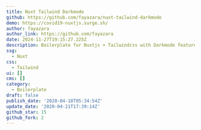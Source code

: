 ```yaml
---
title: Nuxt Tailwind Darkmode
github: https://github.com/fayazara/nuxt-tailwind-darkmode
demo: https://covid19-nuxtjs.surge.sh/
author: fayazara
author_link: https://github.com/fayazara
date: 2024-11-27T19:15:27.225Z
description: Boilerplate for Nuxtjs + Tailwindcss with Darkmode feature
ssg:
  - Nuxt
css:
  - Tailwind
ui: []
cms: []
category:
  - Boilerplate
draft: false
publish_date: '2020-04-18T05:34:54Z'
update_date: '2020-04-21T17:39:14Z'
github_star: 15
github_fork: 2
---
```

